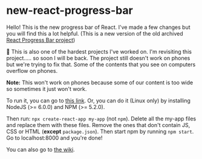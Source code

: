 # new-react-progress-bar

Hello! This is the new progress bar of React. I've made a few changes but you will find this a lot helpful. (This is a new version of the old archived [React Progress Bar project](https://github.com/zixuan75/react-progress-bar))

:rainbow: This is also one of the hardest projects I've worked on.
I'm revisiting this project..... so soon I will be back.
The project still doesn't work on phones but we're trying to fix that. Some of the contents that you see on computers overflow on phones.

**Note:** This won't work on phones because some of our content is too wide so sometimes it just won't work.

To run it, you can go to [this link](https://ymryj.csb.app/).
Or, you can do it (Linux only) by installing NodeJS (>= 6.0.0) and NPM (>= 5.2.0).

Then run: `npx create-react-app my-app` (not `npm`). Delete all the my-app files and replace them with these files. Remove the ones that don't contain JS, CSS or HTML (**except** `package.json`). Then start npm by running `npm start`. Go to localhost:8000 and you're done!

You can also go to [the wiki](https://github.com/zixuan75/react-project/wiki).
